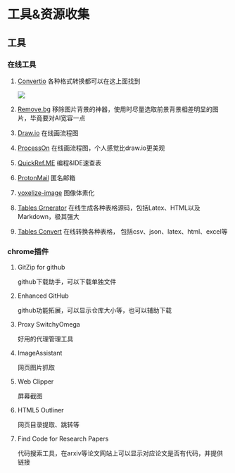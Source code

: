 # 工具&资源收集


## 工具

### 在线工具

1. [Convertio](https://convertio.co/zh/)  各种格式转换都可以在这上面找到

   ![](https://pictures-1309138036.cos.ap-nanjing.myqcloud.com/img/选区_516.png)

2. [Remove.bg](https://www.remove.bg/)  移除图片背景的神器，使用时尽量选取前景背景相差明显的图片，毕竟要对AI宽容一点

3. [Draw.io](https://app.diagrams.net/)  在线画流程图

4. [ProcessOn](https://www.processon.com/)  在线画流程图，个人感觉比draw.io更美观

5. [QuickRef.ME](https://quickref.me/)   编程&IDE速查表

6. [ProtonMail](https://account.protonmail.com/login)  匿名邮箱

7. [voxelize-image](https://pissang.github.io/voxelize-image/)  图像体素化

8. [Tables Grnerator](https://www.tablesgenerator.com/)  在线生成各种表格源码，包括Latex、HTML以及Markdown，极其强大

9. [Tables Convert](https://tableconvert.com/)  在线转换各种表格， 包括csv、json、latex、html、excel等

### chrome插件

1. GitZip for github
   
   github下载助手，可以下载单独文件

2. Enhanced GitHub
   
   github功能拓展，可以显示仓库大小等，也可以辅助下载

3. Proxy SwitchyOmega
   
   好用的代理管理工具

4. ImageAssistant
   
   网页图片抓取

5. Web Clipper
   
   屏幕截图

6. HTML5 Outliner
   
   网页目录提取、跳转等

7. Find Code for Research Papers
   
   代码搜索工具，在arxiv等论文网站上可以显示对应论文是否有代码，并提供链接


